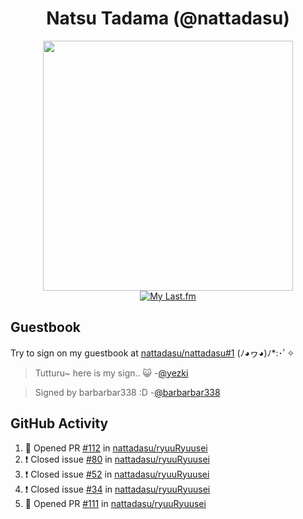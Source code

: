 <div align="center">

# Natsu Tadama (@nattadasu)

[<img width="400" src="https://spotify.nattadeploy.my.id/api?theme=dark&scan=true">](https://open.spotify.com/user/nattadasu)<br>
[![My Last.fm](https://lastfm.nattadeploy.my.id/api?user=nattadasu&loved=true)](https://www.last.fm/user/nattadasu)
</div>

## Guestbook

Try to sign on my guestbook at [nattadasu/nattadasu#1](https://github.com/nattadasu/nattadasu/issues/1) (ﾉ◕ヮ◕)ﾉ\*:･ﾟ✧

<!--START:guestbook-->
> Tutturu~  here is my sign.. :smiley_cat: 
> -[@yezki](https://github.com/yezki)

> Signed by barbarbar338 :D
> -[@barbarbar338](https://github.com/barbarbar338)
<!--END:guestbook-->

## GitHub Activity
<!--START_SECTION:activity-->
1. 💪 Opened PR [#112](https://github.com/nattadasu/ryuuRyuusei/pull/112) in [nattadasu/ryuuRyuusei](https://github.com/nattadasu/ryuuRyuusei)
2. ❗️ Closed issue [#80](https://github.com/nattadasu/ryuuRyuusei/issues/80) in [nattadasu/ryuuRyuusei](https://github.com/nattadasu/ryuuRyuusei)
3. ❗️ Closed issue [#52](https://github.com/nattadasu/ryuuRyuusei/issues/52) in [nattadasu/ryuuRyuusei](https://github.com/nattadasu/ryuuRyuusei)
4. ❗️ Closed issue [#34](https://github.com/nattadasu/ryuuRyuusei/issues/34) in [nattadasu/ryuuRyuusei](https://github.com/nattadasu/ryuuRyuusei)
5. 💪 Opened PR [#111](https://github.com/nattadasu/ryuuRyuusei/pull/111) in [nattadasu/ryuuRyuusei](https://github.com/nattadasu/ryuuRyuusei)
<!--END_SECTION:activity-->
